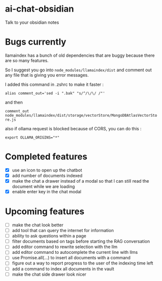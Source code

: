 # ai-chat-obsidian
Talk to your obsidian notes

# Bugs currently

llamaindex has a bunch of old dependencies that are buggy because there are so many features.

So I suggest you go into ```node_modules/llamaindex/dist``` and comment out any file that is giving you error messages.

I added this command in .zshrc to make it faster :

```alias comment_out='sed -i ".bak" "s/^/\/\/ /"'```

and then 

```comment_out node_modules/llamaindex/dist/storage/vectorStore/MongoDBAtlasVectorStore.js```

also if ollama request is blocked because of CORS, you can do this : 

```export OLLAMA_ORIGINS="*"```

# Completed features 
- [X] use an icon to open up the chatbot
- [X] add number of documents indexed 
- [X] make the chat a drawer instead of a modal so that I can still read the document while we are loading
- [X] enable enter key in the chat modal

# Upcoming features
- [ ] make the chat look better
- [ ] add tool that can query the internet for information
- [ ] ability to ask questions within a page
- [ ] filter documents based on tags before starting the RAG conversation
- [ ] add editor command to rewrite selection with the llm
- [ ] add editor command to autocomplete the current line with llms
- [ ] use Promise.all(...) to insert all documents with a command
- [ ] figure out a way to report progress to the user of the indexing time left
- [ ] add a command to index all documents in the vault
- [ ] make the chat side drawer look nicer
